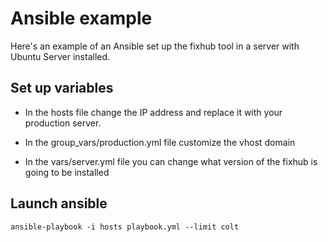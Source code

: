 # Ansible example

Here's an example of an Ansible set up the fixhub tool in a server with Ubuntu Server installed.

## Set up variables

 - In the hosts file change the IP address and replace it with your production server.

 - In the group_vars/production.yml file customize the vhost domain

 - In the vars/server.yml file you can change what version of the fixhub is going to be installed

## Launch ansible

```
ansible-playbook -i hosts playbook.yml --limit colt
```
